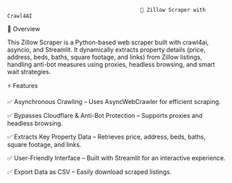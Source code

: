                                                🏡 Zillow Scraper with Crawl4AI
                                                              
📌 Overview

This Zillow Scraper is a Python-based web scraper built with crawl4ai, asyncio, and Streamlit. It dynamically extracts property details (price, address, beds, baths, square footage, and links) from Zillow listings, handling anti-bot measures using proxies, headless browsing, and smart wait strategies.

⚡ Features

✅ Asynchronous Crawling – Uses AsyncWebCrawler for efficient scraping.

✅ Bypasses Cloudflare & Anti-Bot Protection – Supports proxies and headless browsing.

✅ Extracts Key Property Data – Retrieves price, address, beds, baths, square footage, and links.

✅ User-Friendly Interface – Built with Streamlit for an interactive experience.

✅ Export Data as CSV – Easily download scraped listings.
